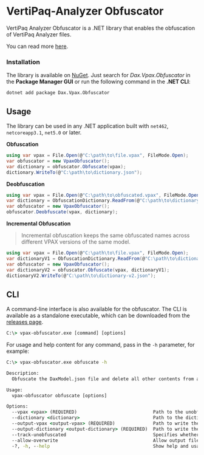 # VertiPaq-Analyzer Obfuscator

VertiPaq Analyzer Obfuscator is a .NET library that enables the obfuscation of VertiPaq Analyzer files.

You can read more [here](https://www.sqlbi.com/blog/marco/2024/03/15/vpax-obfuscator-a-library-to-obfuscate-vpax-files).

### Installation

The library is available on [NuGet](https://www.nuget.org/packages/Dax.Vpax.Obfuscator). Just search for *Dax.Vpax.Obfuscator* in the **Package Manager GUI** or run the following command in the **.NET CLI**:

```shell
dotnet add package Dax.Vpax.Obfuscator
```

## Usage

The library can be used in any .NET application built with `net462`, `netcoreapp3.1`, `net5.0` or later.

**Obfuscation**

```csharp
using var vpax = File.Open(@"C:\path\to\file.vpax", FileMode.Open);
var obfuscator = new VpaxObfuscator();
var dictionary = obfuscator.Obfuscate(vpax);
dictionary.WriteTo(@"C:\path\to\dictionary.json");
```

**Deobfuscation**

```csharp
using var vpax = File.Open(@"C:\path\to\obfuscated.vpax", FileMode.Open);
var dictionary = ObfuscationDictionary.ReadFrom(@"C:\path\to\dictionary.json");
var obfuscator = new VpaxObfuscator();
obfuscator.Deobfuscate(vpax, dictionary);
```

**Incremental Obfuscation**

> Incremental obfuscation keeps the same obfuscated names across different VPAX versions of the same model.

```csharp
using var vpax = File.Open(@"C:\path\to\file.vpax", FileMode.Open);
var dictionaryV1 = ObfuscationDictionary.ReadFrom(@"C:\path\to\dictionary-v1.json");
var obfuscator = new VpaxObfuscator();
var dictionaryV2 = obfuscator.Obfuscate(vpax, dictionaryV1);
dictionaryV2.WriteTo(@"C:\path\to\dictionary-v2.json");
```

## CLI

A command-line interface is also available for the obfuscator. The CLI is available as a standalone executable, which can be downloaded from the [releases page](https://github.com/sql-bi/Vpax-Obfuscator/releases/latest).

```cmd
C:\> vpax-obfuscator.exe [command] [options]
```

For usage and help content for any command, pass in the `-h` parameter, for example:

```cmd
C:\> vpax-obfuscator.exe obfuscate -h

Description:
  Obfuscate the DaxModel.json file and delete all other contents from a VPAX file.

Usage:
  vpax-obfuscator obfuscate [options]

Options:
  --vpax <vpax> (REQUIRED)                            Path to the unobfuscated VPAX file.
  --dictionary <dictionary>                           Path to the dictionary file to be used for incremental obfuscation. If not provided, a new dictionary will be created.
  --output-vpax <output-vpax> (REQUIRED)              Path to write the obfuscated VPAX file.
  --output-dictionary <output-dictionary> (REQUIRED)  Path to write the obfuscation dictionary file.
  --track-unobfuscated                                Specifies whether to include unobfuscated values in the output dictionary.
  --allow-overwrite                                   Allow output files to be overwritten. If not provided, the command will fail if an output file already exists.
  -?, -h, --help                                      Show help and usage information
```
